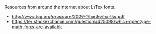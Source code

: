 Resources from around the internet about LaTex fonts. 

- http://www.tug.org/pracjourn/2006-1/hartke/hartke.pdf
- https://tex.stackexchange.com/questions/425098/which-opentype-math-fonts-are-available

